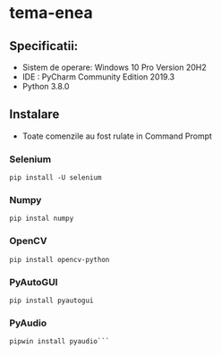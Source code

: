 # tema-enea

## Specificatii:

- Sistem de operare:  Windows 10 Pro Version 20H2
- IDE : PyCharm Community Edition 2019.3
- Python 3.8.0

## Instalare

- Toate comenzile au fost rulate in Command Prompt

### Selenium

```pip install -U selenium ```

### Numpy

```pip instal numpy ```

### OpenCV

```pip install opencv-python```

### PyAutoGUI

```pip install pyautogui```

### PyAudio
```pip install pipwin
pipwin install pyaudio```
